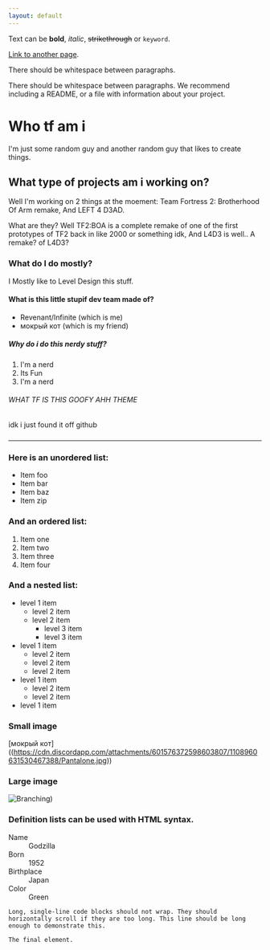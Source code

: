 ```yaml
---
layout: default
---
```


Text can be **bold**, _italic_, ~~strikethrough~~ or `keyword`.

[Link to another page](./another-page.html).

There should be whitespace between paragraphs.

There should be whitespace between paragraphs. We recommend including a README, or a file with information about your project.

# Who tf am i

I'm just some random guy and another random guy that likes to create things. 

## What type of projects am i working on?

Well I'm working on 2 things at the moement: Team Fortress 2: Brotherhood Of Arm remake, And LEFT 4 D3AD.

What are they? Well TF2:BOA is a complete remake of one of the first prototypes of TF2 back in like 2000 or something idk, And L4D3 is well.. A remake? of L4D3? 

### What do I do mostly?

I Mostly like to Level Design this stuff.

#### What is this little stupif dev team made of?

*   Revenant/Infinite (which is me)
*   мокрый кот (which is my friend)

##### Why do i do this nerdy stuff?

1.  I'm a nerd
2.  Its Fun
3.  I'm a nerd

###### WHAT TF IS THIS GOOFY AHH THEME

idk i just found it off github 

### 

* * *

### Here is an unordered list:

*   Item foo
*   Item bar
*   Item baz
*   Item zip

### And an ordered list:

1.  Item one
1.  Item two
1.  Item three
1.  Item four

### And a nested list:

- level 1 item
  - level 2 item
  - level 2 item
    - level 3 item
    - level 3 item
- level 1 item
  - level 2 item
  - level 2 item
  - level 2 item
- level 1 item
  - level 2 item
  - level 2 item
- level 1 item

### Small image
[мокрый кот] ((https://cdn.discordapp.com/attachments/601576372598603807/1108960631530467388/Pantalone.jpg))
### Large image

![Branching](https://cdn.discordapp.com/attachments/1056106406803161109/1080614407777833060/090B9F05-F4F7-48B2-AC8E-EB9F28EF838A.jpg))


### Definition lists can be used with HTML syntax.

<dl>
<dt>Name</dt>
<dd>Godzilla</dd>
<dt>Born</dt>
<dd>1952</dd>
<dt>Birthplace</dt>
<dd>Japan</dd>
<dt>Color</dt>
<dd>Green</dd>
</dl>

```
Long, single-line code blocks should not wrap. They should horizontally scroll if they are too long. This line should be long enough to demonstrate this.
```

```
The final element.
```
